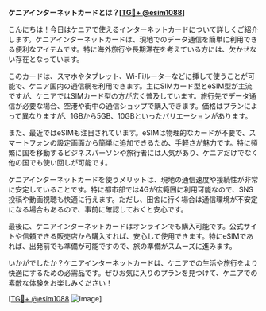 **ケニアインターネットカードとは？[[TG💪+ @esim1088](https://t.me/s/esim1088)]**

こんにちは！今日はケニアで使えるインターネットカードについて詳しくご紹介します。ケニアインターネットカードは、現地でのデータ通信を簡単に利用できる便利なアイテムです。特に海外旅行や長期滞在を考えている方には、欠かせない存在となっています。

このカードは、スマホやタブレット、Wi-Fiルーターなどに挿して使うことが可能で、ケニア国内の通信網を利用できます。主にSIMカード型とeSIM型が主流ですが、ケニアではSIMカード型の方が広く普及しています。旅行先でデータ通信が必要な場合、空港や街中の通信ショップで購入できます。価格はプランによって異なりますが、1GBから5GB、10GBといったバリエーションがあります。

また、最近ではeSIMも注目されています。eSIMは物理的なカードが不要で、スマートフォンの設定画面から簡単に追加できるため、手軽さが魅力です。特に頻繁に国を移動するビジネスパーソンや旅行者には人気があり、ケニアだけでなく他の国でも使い回しが可能です。

ケニアインターネットカードを使うメリットは、現地の通信速度や接続性が非常に安定していることです。特に都市部では4Gが広範囲に利用可能なので、SNS投稿や動画視聴も快適に行えます。ただし、田舎に行く場合は通信環境が不安定になる場合もあるので、事前に確認しておくと安心です。

最後に、ケニアインターネットカードはオンラインでも購入可能です。公式サイトや信頼できる販売店から購入すれば、安心して使用できます。特にeSIMであれば、出発前でも準備が可能ですので、旅の準備がスムーズに進みます。

いかがでしたか？ケニアインターネットカードは、ケニアでの生活や旅行をより快適にするための必需品です。ぜひお気に入りのプランを見つけて、ケニアでの素敵な体験をお楽しみください！

[[TG💪+ @esim1088](https://t.me/s/esim1088) ![Image](https://i.postimg.cc/Y0z9fWf4/image.png)]